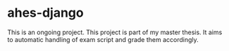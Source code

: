# ahes-django
This is an ongoing project. This project is part of my master thesis. It aims to automatic handling of exam script and grade them accordingly.
